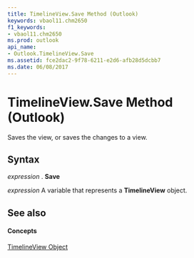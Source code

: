```yaml
---
title: TimelineView.Save Method (Outlook)
keywords: vbaol11.chm2650
f1_keywords:
- vbaol11.chm2650
ms.prod: outlook
api_name:
- Outlook.TimelineView.Save
ms.assetid: fce2dac2-9f78-6211-e2d6-afb28d5dcbb7
ms.date: 06/08/2017
---
```



# TimelineView.Save Method (Outlook)

Saves the view, or saves the changes to a view.


## Syntax

 _expression_ . **Save**

 _expression_ A variable that represents a **TimelineView** object.


## See also


#### Concepts


[TimelineView Object](Outlook.TimelineView.md)


